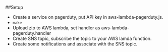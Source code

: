 ##Setup

* Create a service on pagerduty, put API key in aws-lambda-pagerduty.js.
* ```make```
* Upload zip to AWS lambda, set handler as aws-lambda-pagerduty.handler
* Create SNS topic, subscribe the topic to your AWS lamda function.
* Create some notifications and associate with the SNS topic.
